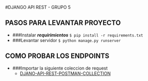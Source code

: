 #DJANGO API REST - GRUPO 5

## PASOS PARA LEVANTAR PROYECTO

* ###Instalar __*requirimientos*__
  `$ pip install -r requirements.txt`
* ###Levantar servidor
    `$ python manage.py runserver`
## COMO PROBAR LOS ENDPOINTS

* ###Importar la siguiente coleccion de request
  * [DJANO-API-REST-POSTMAN-COLLECTION](ecommerce/assets/API-REST-DJANGO.postman_collection.json)
 